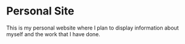 # Personal Site
 This is my personal website where I plan to display information about myself and the work that I have done. 
